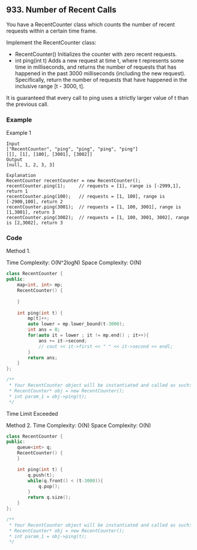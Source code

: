 ## 933. Number of Recent Calls

You have a RecentCounter class which counts the number of recent requests within a certain time frame.

Implement the RecentCounter class:

* RecentCounter() Initializes the counter with zero recent requests.
* int ping(int t) Adds a new request at time t, where t represents some time in milliseconds, and returns the number of requests that has happened in the past 3000 milliseconds (including the new request). Specifically, return the number of requests that have happened in the inclusive range [t - 3000, t].

It is guaranteed that every call to ping uses a strictly larger value of t than the previous call.

### Example
Example 1
```
Input
["RecentCounter", "ping", "ping", "ping", "ping"]
[[], [1], [100], [3001], [3002]]
Output
[null, 1, 2, 3, 3]

Explanation
RecentCounter recentCounter = new RecentCounter();
recentCounter.ping(1);     // requests = [1], range is [-2999,1], return 1
recentCounter.ping(100);   // requests = [1, 100], range is [-2900,100], return 2
recentCounter.ping(3001);  // requests = [1, 100, 3001], range is [1,3001], return 3
recentCounter.ping(3002);  // requests = [1, 100, 3001, 3002], range is [2,3002], return 3
```

### Code
Method 1.

Time Complexity: O(N^2logN)
Space Complexity: O(N)

```C++
class RecentCounter {
public:
    map<int, int> mp;
    RecentCounter() {
        
    }
    
    int ping(int t) {
        mp[t]++;
        auto lower = mp.lower_bound(t-3000);
        int ans = 0;
        for(auto it = lower ; it != mp.end() ; it++){
            ans += it->second;
            // cout << it->first << " " << it->second << endl;
        }
        return ans;
    }
};

/**
 * Your RecentCounter object will be instantiated and called as such:
 * RecentCounter* obj = new RecentCounter();
 * int param_1 = obj->ping(t);
 */
```
Time Limit Exceeded

Method 2.
Time Complexity: O(N)
Space Complexity: O(N)

```C++
class RecentCounter {
public:
    queue<int> q;
    RecentCounter() {
    }

    int ping(int t) {
        q.push(t);
        while(q.front() < (t-3000)){
            q.pop();
        }
        return q.size();
    }
};

/**
 * Your RecentCounter object will be instantiated and called as such:
 * RecentCounter* obj = new RecentCounter();
 * int param_1 = obj->ping(t);
 */
```


